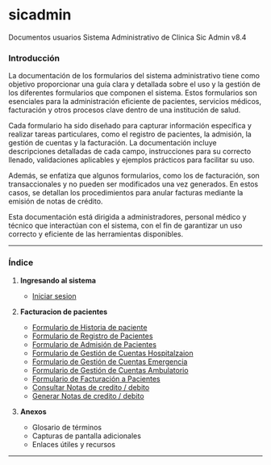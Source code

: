 # sicadmin
Documentos usuarios Sistema Administrativo de Clinica Sic Admin v8.4

### **Introducción**

La documentación de los formularios del sistema administrativo tiene como objetivo proporcionar una guía clara y detallada sobre el uso y la gestión de los diferentes formularios que componen el sistema. Estos formularios son esenciales para la administración eficiente de pacientes, servicios médicos, facturación y otros procesos clave dentro de una institución de salud.

Cada formulario ha sido diseñado para capturar información específica y realizar tareas particulares, como el registro de pacientes, la admisión, la gestión de cuentas y la facturación. La documentación incluye descripciones detalladas de cada campo, instrucciones para su correcto llenado, validaciones aplicables y ejemplos prácticos para facilitar su uso.

Además, se enfatiza que algunos formularios, como los de facturación, son transaccionales y no pueden ser modificados una vez generados. En estos casos, se detallan los procedimientos para anular facturas mediante la emisión de notas de crédito.

Esta documentación está dirigida a administradores, personal médico y técnico que interactúan con el sistema, con el fin de garantizar un uso correcto y eficiente de las herramientas disponibles.

---

### **Índice**


1. **Ingresando al sistema**
   - [Iniciar sesion](common.md)

2. **Facturacion de pacientes**
   - [Formulario de Historia de paciente](crear-historia.md)
   - [Formulario de Registro de Pacientes](paciente.md)
   - [Formulario de Admisión de Pacientes](admision-paciente.md)
   - [Formulario de Gestión de Cuentas Hospitalzaion](edo-cuenta-hosp.md)
   - [Formulario de Gestión de Cuentas Emergencia](edo-cuenta-emergencia.md)
   - [Formulario de Gestión de Cuentas Ambulatorio](edo-cuenta-ambulatorio.md)
   - [Formulario de Facturación a Pacientes](factura-hosp.md)
   - [Consultar Notas de credito / debito](notasdc.md)
   - [Generar Notas de credito / debito](notasdistribuidas.md)

3. **Anexos**
   - Glosario de términos
   - Capturas de pantalla adicionales
   - Enlaces útiles y recursos

---
